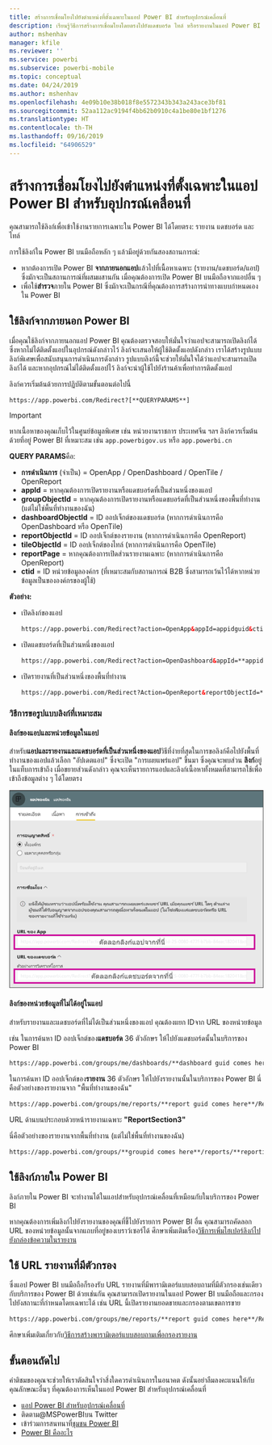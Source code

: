 ```yaml
---
title: สร้างการเชื่อมโยงไปยังตำแหน่งที่ตั้งเฉพาะในแอป Power BI สำหรับอุปกรณ์เคลื่อนที่
description: เรียนรู้วิธีการสร้างการเชื่อมโยงโดยตรงไปยังแดชบอร์ด ไทล์ หรือรายงานในแอป Power BI สำหรับอุปกรณ์เคลื่อนที่ที่ระบุด้วย Uniform Resource Identifier (URI)
author: mshenhav
manager: kfile
ms.reviewer: ''
ms.service: powerbi
ms.subservice: powerbi-mobile
ms.topic: conceptual
ms.date: 04/24/2019
ms.author: mshenhav
ms.openlocfilehash: 4e09b10e38b018f8e5572343b343a243ace3bf81
ms.sourcegitcommit: 52aa112ac9194f4bb62b0910c4a1be80e1bf1276
ms.translationtype: HT
ms.contentlocale: th-TH
ms.lasthandoff: 09/16/2019
ms.locfileid: "64906529"
---
```

# <a name="create-a-link-to-a-specific-location-in-the-power-bi-mobile-apps"></a>สร้างการเชื่อมโยงไปยังตำแหน่งที่ตั้งเฉพาะในแอป Power BI สำหรับอุปกรณ์เคลื่อนที่
คุณสามารถใช้ลิงก์เพื่อเข้าใช้งานรายการเฉพาะใน Power BI ได้โดยตรง: รายงาน แดชบอร์ด และไทล์

การใช้ลิงก์ใน Power BI บนมือถือหลัก ๆ แล้วมีอยู่ด้วยกันสองสถานการณ์: 

* หากต้องการเปิด Power BI **จากภายนอกแอป**แล้วไปที่เนื้อหาเฉพาะ (รายงาน/แดชบอร์ด/แอป) ซึ่งมักจะเป็นสถานการณ์ที่ผสมผสานกัน เมื่อคุณต้องการเปิด Power BI บนมือถือจากแอปอื่น ๆ 
* เพื่อใช้**สำรวจ**ภายใน Power BI ซึ่งมักจะเป็นกรณีที่คุณต้องการสร้างการนำทางแบบกำหนดเองใน Power BI


## <a name="use-links-from-outside-of-power-bi"></a>ใช้ลิงก์จากภายนอก Power BI
เมื่อคุณใช้ลิงก์จากภายนอกแอป Power BI คุณต้องตรวจสอบให้มั่นใจว่าแอปจะสามารถเปิดลิงก์ได้ ซึ่งหากไม่ได้ติดตั้งแอปในอุปกรณ์ดังกล่าวไว้ ลิงก์จะเสนอให้ผู้ใช้ติดตั้งแอปดังกล่าว เราได้สร้างรูปแบบลิงก์พิเศษเพื่อสนับสนุนการดำเนินการดังกล่าว รูปแบบลิงก์นี้จะช่วยให้มั่นใจได้ว่าแอปจะสามารถเปิดลิงก์ได้ และหากอุปกรณ์ไม่ได้ติดตั้งแอปไว้ ลิงก์จะนำผู้ใช้ไปยังร้านค้าเพื่อทำการติดตั้งแอป

ลิงก์ควรเริ่มต้นด้วยการปฏิบัติตามขั้นตอนต่อไปนี้  
```html
https://app.powerbi.com/Redirect?[**QUERYPARAMS**]
```

> [!IMPORTANT]
> หากเนื้อหาของคุณเก็บไว้ในศูนย์ข้อมูลพิเศษ เช่น หน่วยงานราชการ ประเทศจีน ฯลฯ ลิงก์ควรเริ่มต้นด้วยที่อยู่ Power BI ที่เหมาะสม เช่น `app.powerbigov.us` หรือ  `app.powerbi.cn`   
>


**QUERY PARAMS**คือ:
* **การดำเนินการ** (จำเป็น) = OpenApp / OpenDashboard / OpenTile / OpenReport
* **appId** = หากคุณต้องการเปิดรายงานหรือแดชบอร์ดที่เป็นส่วนหนึ่งของแอป 
* **groupObjectId** = หากคุณต้องการเปิดรายงานหรือแดชบอร์ดที่เป็นส่วนหนึ่งของพื้นที่ทำงาน (แต่ไม่ใช่พื้นที่ทำงานของฉัน)
* **dashboardObjectId** = ID ออปเจ็กต์ของแดชบอร์ด (หากการดำเนินการคือ OpenDashboard หรือ OpenTile)
* **reportObjectId** = ID ออปเจ็กต์ของรายงาน (หากการดำเนินการคือ OpenReport)
* **tileObjectId** = ID ออปเจ็กต์ของไทล์ (หากการดำเนินการคือ OpenTile)
* **reportPage** = หากคุณต้องการเปิดส่วนรายงานเฉพาะ (หากการดำเนินการคือ OpenReport)
* **ctid** = ID หน่วยข้อมูลองค์กร (ที่เหมาะสมกับสถานการณ์ B2B ซึ่งสามารถเว้นไว้ได้หากหน่วยข้อมูลเป็นขององค์กรของผู้ใช้)

**ตัวอย่าง:**

* เปิดลิงก์ของแอป 
  ```html
  https://app.powerbi.com/Redirect?action=OpenApp&appId=appidguid&ctid=organizationid
  ```

* เปิดแดชบอร์ดที่เป็นส่วนหนึ่งของแอป 
  ```html
  https://app.powerbi.com/Redirect?action=OpenDashboard&appId=**appidguid**&dashboardObjectId=**dashboardidguid**&ctid=**organizationid**
  ```

* เปิดรายงานที่เป็นส่วนหนึ่งของพื้นที่ทำงาน
  ```html
  https://app.powerbi.com/Redirect?Action=OpenReport&reportObjectId=**reportidguid**&groupObjectId=**groupidguid**&reportPage=**ReportSectionName**
  ```

### <a name="how-to-get-the-right-link-format"></a>วิธีการขอรูปแบบลิงก์ที่เหมาะสม

#### <a name="links-of-apps-and-items-in-app"></a>ลิงก์ของแอปและหน่วยข้อมูลในแอป

สำหรับ**แอปและรายงานและแดชบอร์ดที่เป็นส่วนหนึ่งของแอป**วิธีที่ง่ายที่สุดในการขอลิงก์คือไปยังพื้นที่ทำงานของแอปแล้วเลือก "อัปเดตแอป" ซึ่งจะเปิด "การเผยแพร่แอป" ขึ้นมา ซึ่งคุณจะพบส่วน **ลิงก์**อยู่ในแท็บการเข้าถึง เมื่อขยายส่วนดังกล่าว คุณจะเห็นรายการแอปและลิงก์เนื้อหาทั้งหมดที่สามารถใช้เพื่อเข้าถึงข้อมูลต่าง ๆ ได้โดยตรง

![ลิงก์เผยแพร่แอป Power BI ](./media/mobile-apps-links/mobile-link-copy-app-links.png)

#### <a name="links-of-items-not-in-app"></a>ลิงก์ของหน่วยข้อมูลที่ไม่ได้อยู่ในแอป 

สำหรับรายงานและแดชบอร์ดที่ไม่ได้เป็นส่วนหนึ่งของแอป คุณต้องแยก IDจาก URL ของหน่วยข้อมูล

เช่น ในการค้นหา ID ออปเจ็กต์ของ**แดชบอร์ด** 36 ตัวอักษร ให้ไปยังแดชบอร์ดนั้นในบริการของ Power BI 

```html
https://app.powerbi.com/groups/me/dashboards/**dashboard guid comes here**?ctid=**organization id comes here**`
```

ในการค้นหา ID ออปเจ็กต์ของ**รายงาน** 36 ตัวอักษร ให้ไปยังรายงานนั้นในบริการของ Power BI
นี่คือตัวอย่างของรายงานจาก "พื้นที่ทำงานของฉัน"

```html
https://app.powerbi.com/groups/me/reports/**report guid comes here**/ReportSection3?ctid=**organization id comes here**`
```
URL ด้านบนประกอบด้วยหน้ารายงานเฉพาะ **"ReportSection3"**

นี่คือตัวอย่างของรายงานจากพื้นที่ทำงาน (แต่ไม่ใช่พื้นที่ทำงานของฉัน)

```html
https://app.powerbi.com/groups/**groupid comes here**/reports/**reportid comes here**/ReportSection1?ctid=**organizationid comes here**
```

## <a name="use-links-inside-power-bi"></a>ใช้ลิงก์ภายใน Power BI

ลิงก์ภายใน Power BI จะทำงานได้ในแอปสำหรับอุปกรณ์เคลื่อนที่เหมือนกับในบริการของ Power BI

หากคุณต้องการเพิ่มลิงก์ไปยังรายงานของคุณที่ชี้ไปยังรายการ Power BI อื่น คุณสามารถคัดลอก URL ของหน่วยข้อมูลนั้นจากแถบที่อยู่ของเบราว์เซอร์ได้ ศึกษาเพิ่มเติมเรื่อง[วิธีการเพิ่มไฮเปอร์ลิงก์ไปยังกล่องข้อความในรายงาน](https://docs.microsoft.com/power-bi/service-add-hyperlink-to-text-box)

## <a name="use-report-url-with-filter"></a>ใช้ URL รายงานที่มีตัวกรอง
ซึ่งแอป Power BI บนมือถือก็รองรับ URL รายงานที่มีพารามิเตอร์แบบสอบถามที่มีตัวกรองเช่นเดียวกับบริการของ Power BI ด้วยเช่นกัน คุณสามารถเปิดรายงานในแอป Power BI บนมือถือและกรองไปยังสถานะที่กำหนดโดยเฉพาะได้ เช่น URL นี้เปิดรายงานยอดขายและกรองตามเขตการขาย

```html
https://app.powerbi.com/groups/me/reports/**report guid comes here**/ReportSection3?ctid=**organization id comes here**&filter=Store/Territory eq 'NC'
```

ศึกษาเพิ่มเติมเกี่ยวกับ[วิธีการสร้างพารามิเตอร์แบบสอบถามเพื่อกรองรายงาน](https://docs.microsoft.com/power-bi/service-url-filters)

## <a name="next-steps"></a>ขั้นตอนถัดไป
คำติชมของคุณจะช่วยให้เราตัดสินใจว่าสิ่งใดควรดำเนินการในอนาคต ดังนั้นอย่าลืมลงคะแนนให้กับคุณลักษณะอื่นๆ ที่คุณต้องการเห็นในแอป Power BI สำหรับอุปกรณ์เคลื่อนที่ 

* [แอป Power BI สำหรับอุปกรณ์เคลื่อนที่](mobile-apps-for-mobile-devices.md)
* ติดตาม@MSPowerBIบน Twitter
* เข้าร่วมการสนทนาที่[ชุมชน Power BI](http://community.powerbi.com/)
* [Power BI คืออะไร](../../power-bi-overview.md)

